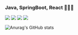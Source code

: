 ### Java, SpringBoot, React 👋👋👋


<img src="https://img.shields.io/badge/springboot-3DDC84?style=flat-square&logo=springboot&logoColor=white"/> <img src="https://img.shields.io/badge/react-61DAFB?style=flat-square&logo=react&logoColor=black"/> <img src="https://img.shields.io/badge/javascript-F7DF1E?style=flat-square&logo=javascript&logoColor=black"/> <img src="https://img.shields.io/badge/springsecurity-6DB33F?style=flat-square&logo=springsecurity&logoColor=black"/> 

![Anurag's GitHub stats](https://github-readme-stats.vercel.app/api?username=ddpound&show_icons=true&theme=radical)


<!--
**ddpound/ddpound** is a ✨ _special_ ✨ repository because its `README.md` (this file) appears on your GitHub profile.

Here are some ideas to get you started:

- 🔭 I’m currently working on ...
- 🌱 I’m currently learning ...
- 👯 I’m looking to collaborate on ...
- 🤔 I’m looking for help with ...
- 💬 Ask me about ...
- 📫 How to reach me: ...
- 😄 Pronouns: ...
- ⚡ Fun fact: ...
-->
